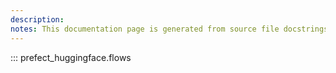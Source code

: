 ```yaml
---
description: 
notes: This documentation page is generated from source file docstrings.
---
```


::: prefect_huggingface.flows